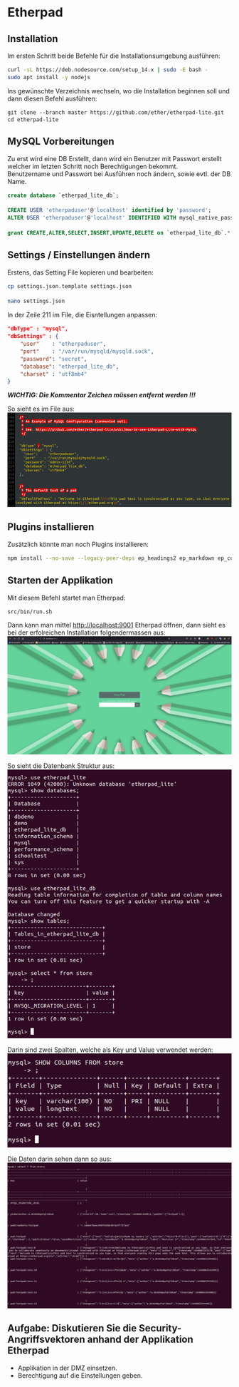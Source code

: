 # Etherpad
## Installation
Im ersten Schritt beide Befehle für die Installationsumgebung ausführen:  
```bash
curl -sL https://deb.nodesource.com/setup_14.x | sudo -E bash -
sudo apt install -y nodejs
```

Ins gewünschte Verzeichnis wechseln, wo die Installation beginnen soll und dann diesen Befehl ausführen:   
```
git clone --branch master https://github.com/ether/etherpad-lite.git
cd etherpad-lite
```

## MySQL Vorbereitungen
Zu erst wird eine DB Erstellt, dann wird ein Benutzer mit Passwort erstellt welcher im letzten Schritt noch Berechtigungen bekommt.  
Benutzername und Passwort bei Ausführen noch ändern, sowie evtl. der DB Name.  
```sql
create database `etherpad_lite_db`;

CREATE USER 'etherpaduser'@'localhost' identified by 'password';
ALTER USER 'etherpaduser'@'localhost' IDENTIFIED WITH mysql_native_password BY 'password';

grant CREATE,ALTER,SELECT,INSERT,UPDATE,DELETE on `etherpad_lite_db`.* to 'etherpaduser'@'localhost';
```

## Settings / Einstellungen ändern

Erstens, das Setting File kopieren und bearbeiten:  
```bash
cp settings.json.template settings.json

nano settings.json
```

In der Zeile 211 im File, die Eisntellungen anpassen:  
```json
"dbType" : "mysql",
"dbSettings" : {
    "user"    : "etherpaduser",
    "port"    : "/var/run/mysqld/mysqld.sock",
    "password": "secret",
    "database": "etherpad_lite_db",
    "charset" : "utf8mb4"
}
```
***WICHTIG: Die Kommentar Zeichen müssen entfernt werden !!!***

So sieht es im File aus:  
![Settings.json Beispiel](settings.png) 

## Plugins installieren
Zusätzlich könnte man noch Plugins installieren:  
```bash
npm install --no-save --legacy-peer-deps ep_headings2 ep_markdown ep_comments_page ep_align ep_font_color ep_webrtc ep_embedded_hyperlinks2
```

## Starten der Applikation
Mit diesem Befehl startet man Etherpad:  
```bash
src/bin/run.sh
```

Dann kann man mittel [http://localhost:9001](http://localhost:9001) Etherpad öffnen, dann sieht es bei der erfolreichen Installation folgendermassen aus:  
![Etherpad Beispiel](etherpad.png)  

So sieht die Datenbank Struktur aus:  
![DB Beispiel](db.png) 

Darin sind zwei Spalten, welche als Key und Value verwendet werden:  
![Spalten Beispiel](columns.png) 

Die Daten darin sehen dann so aus:  
![Daten Beispiel](data.png) 
## Aufgabe: Diskutieren Sie die Security-Angriffsvektoren anhand der Applikation Etherpad
- Applikation in der DMZ einsetzen.  
- Berechtigung auf die Einstellungen geben.  